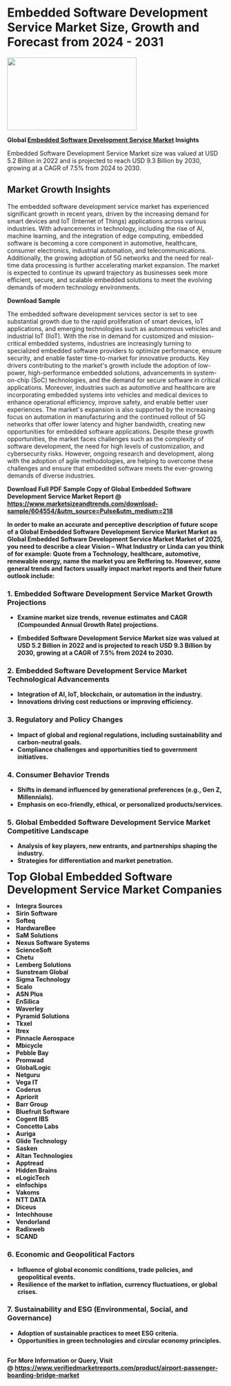 <H1>Embedded Software Development Service Market Size, Growth and Forecast from 2024 - 2031</H1><img class="aligncenter size-medium wp-image-584254" src="https://thirdeyenews.in/wp-content/uploads/2024/09/Global-Market-Research-300x168.jpeg" alt="" width="300" height="168" /><p><strong>Global&nbsp;<a href="https://www.marketsizeandtrends.com/download-sample/604554/&amp;utm_source=Pulse&amp;utm_medium=218">Embedded Software Development Service Market</a> Insights</strong></p><p>Embedded Software Development Service Market size was valued at USD 5.2 Billion in 2022 and is projected to reach USD 9.3 Billion by 2030, growing at a CAGR of 7.5% from 2024 to 2030.</p><p><h2>Market Growth Insights</h2> <p>The embedded software development service market has experienced significant growth in recent years, driven by the increasing demand for smart devices and IoT (Internet of Things) applications across various industries. With advancements in technology, including the rise of AI, machine learning, and the integration of edge computing, embedded software is becoming a core component in automotive, healthcare, consumer electronics, industrial automation, and telecommunications. Additionally, the growing adoption of 5G networks and the need for real-time data processing is further accelerating market expansion. The market is expected to continue its upward trajectory as businesses seek more efficient, secure, and scalable embedded solutions to meet the evolving demands of modern technology environments.</p> <p><strong>Download Sample</strong></p> <p>The embedded software development services sector is set to see substantial growth due to the rapid proliferation of smart devices, IoT applications, and emerging technologies such as autonomous vehicles and industrial IoT (IIoT). With the rise in demand for customized and mission-critical embedded systems, industries are increasingly turning to specialized embedded software providers to optimize performance, ensure security, and enable faster time-to-market for innovative products. Key drivers contributing to the market's growth include the adoption of low-power, high-performance embedded solutions, advancements in system-on-chip (SoC) technologies, and the demand for secure software in critical applications. Moreover, industries such as automotive and healthcare are incorporating embedded systems into vehicles and medical devices to enhance operational efficiency, improve safety, and enable better user experiences. The market's expansion is also supported by the increasing focus on automation in manufacturing and the continued rollout of 5G networks that offer lower latency and higher bandwidth, creating new opportunities for embedded software applications. Despite these growth opportunities, the market faces challenges such as the complexity of software development, the need for high levels of customization, and cybersecurity risks. However, ongoing research and development, along with the adoption of agile methodologies, are helping to overcome these challenges and ensure that embedded software meets the ever-growing demands of diverse industries. <p><strong></p><p><span class=""><strong>Download Full PDF Sample Copy of Global Embedded Software Development Service Market Report</strong> @ <a href="https://www.marketsizeandtrends.com/download-sample/604554/&amp;utm_source=Pulse&amp;utm_medium=218" target="_blank">https://www.marketsizeandtrends.com/download-sample/604554/&amp;utm_source=Pulse&amp;utm_medium=218</a></span></p><p>In order to make an accurate and perceptive description of future scope of a Global&nbsp;Embedded Software Development Service Market Market as Global&nbsp;Embedded Software Development Service Market Market of 2025, you need to describe a clear Vision &ndash; What Industry or Linda can you think of for example: Quote from a Technology, healthcare, automotive, renewable energy, name the market you are Reffering to. However, some general trends and factors usually impact market reports and their future outlook include:</p><h3>1.&nbsp;<strong>Embedded Software Development Service Market Growth Projections</strong></h3><ul><li>Examine market size trends, revenue estimates and CAGR (Compounded Annual Growth Rate) projections.</li><li><p>Embedded Software Development Service Market size was valued at USD 5.2 Billion in 2022 and is projected to reach USD 9.3 Billion by 2030, growing at a CAGR of 7.5% from 2024 to 2030.</p></li></ul><h3>2.&nbsp;<strong>Embedded Software Development Service Market Technological Advancements</strong></h3><ul><li>Integration of AI, IoT, blockchain, or automation in the industry.</li><li>Innovations driving cost reductions or improving efficiency.</li></ul><h3>3.&nbsp;<strong>Regulatory and Policy Changes</strong></h3><ul><li>Impact of global and regional regulations, including sustainability and carbon-neutral goals.</li><li>Compliance challenges and opportunities tied to government initiatives.</li></ul><h3>4.&nbsp;<strong>Consumer Behavior Trends</strong></h3><ul><li>Shifts in demand influenced by generational preferences (e.g., Gen Z, Millennials).</li><li>Emphasis on eco-friendly, ethical, or personalized products/services.</li></ul><h3>5.&nbsp;<strong>Global Embedded Software Development Service Market Competitive Landscape</strong></h3><ul><li>Analysis of key players, new entrants, and partnerships shaping the industry.</li><li>Strategies for differentiation and market penetration.</li></ul><p data-pm-slice="1 1 []"><span style="color: inherit; font-family: inherit; font-size: 25px;">Top Global Embedded Software Development Service Market Companies</span></p><div class="" data-test-id=""><p><li>Integra Sources</li><li> Sirin Software</li><li> Softeq</li><li> HardwareBee</li><li> SaM Solutions</li><li> Nexus Software Systems</li><li> ScienceSoft</li><li> Chetu</li><li> Lemberg Solutions</li><li> Sunstream Global</li><li> Sigma Technology</li><li> Scalo</li><li> ASN Plus</li><li> EnSilica</li><li> Waverley</li><li> Pyramid Solutions</li><li> Tkxel</li><li> Itrex</li><li> Pinnacle Aerospace</li><li> Mbicycle</li><li> Pebble Bay</li><li> Promwad</li><li> GlobalLogic</li><li> Netguru</li><li> Vega IT</li><li> Coderus</li><li> Apriorit</li><li> Barr Group</li><li> Bluefruit Software</li><li> Cogent IBS</li><li> Concetto Labs</li><li> Auriga</li><li> Glide Technology</li><li> Sasken</li><li> Altan Technologies</li><li> Apptread</li><li> Hidden Brains</li><li> eLogicTech</li><li> eInfochips</li><li> Vakoms</li><li> NTT DATA</li><li> Diceus</li><li> Intechhouse</li><li> Vendorland</li><li> Radixweb</li><li> SCAND</li></p></div><h3>6.&nbsp;<strong>Economic and Geopolitical Factors</strong></h3><ul><li>Influence of global economic conditions, trade policies, and geopolitical events.</li><li>Resilience of the market to inflation, currency fluctuations, or global crises.</li></ul><h3>7.&nbsp;<strong>Sustainability and ESG (Environmental, Social, and Governance)</strong></h3><ul><li>Adoption of sustainable practices to meet ESG criteria.</li><li>Opportunities in green technologies and circular economy principles.</li></ul><h2><strong style="font-size: 14px;">For More Information or Query, Visit @&nbsp;</strong><a style="background-color: #ffffff; font-size: 14px;" href="https://www.marketsizeandtrends.com/report/embedded-software-development-service-market/" target="_blank">https://www.verifiedmarketreports.com/product/airport-passenger-boarding-bridge-market</a></h2>
